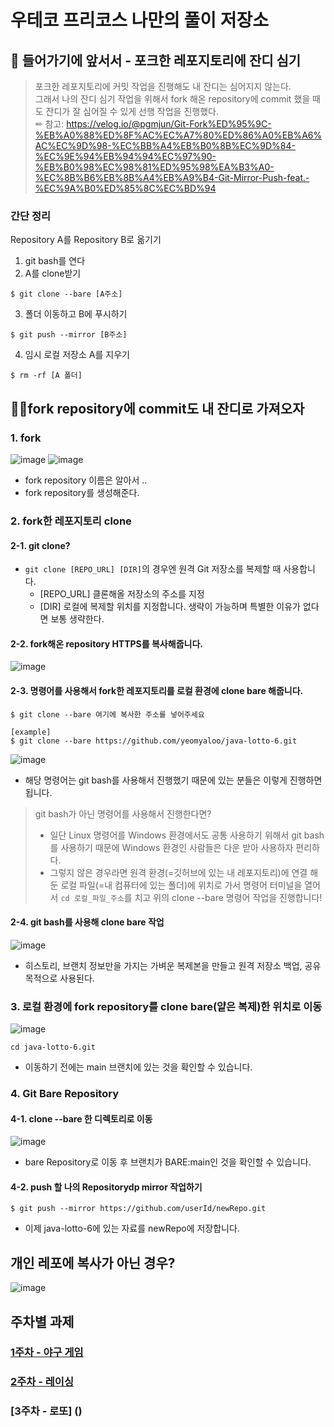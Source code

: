 # 우테코 프리코스 나만의 풀이 저장소 

## 🤮 들어가기에 앞서서 - 포크한 레포지토리에 잔디 심기
>포크한 레포지토리에 커밋 작업을 진행해도 내 잔디는 심어지지 않는다.<br> 
> 그래서 나의 잔디 심기 작업을 위해서 fork 해온 repository에 commit 했을 때도 잔디가 잘 심어질 수 있게 선행 작업을 진행했다.<br>
> ✏ 참고: https://velog.io/@pgmjun/Git-Fork%ED%95%9C-%EB%A0%88%ED%8F%AC%EC%A7%80%ED%86%A0%EB%A6%AC%EC%9D%98-%EC%BB%A4%EB%B0%8B%EC%9D%84-%EC%9E%94%EB%94%94%EC%97%90-%EB%B0%98%EC%98%81%ED%95%98%EA%B3%A0-%EC%8B%B6%EB%8B%A4%EB%A9%B4-Git-Mirror-Push-feat.-%EC%9A%B0%ED%85%8C%EC%BD%94
### 간단 정리
Repository A를 Repository B로 옮기기
1. git bash를 연다
2. A를 clone받기
```
$ git clone --bare [A주소]
```
3. 폴더 이동하고 B에 푸시하기
```$ cd [A 폴더]
$ git push --mirror [B주소]
```
4. 임시 로컬 저장소 A를 지우기
```$ cd ..
$ rm -rf [A 폴더]
```

## 🧟‍♀️fork repository에 commit도 내 잔디로 가져오자
### 1. fork
![image](https://github.com/yalooWoowaPreCourse/.github/assets/81970382/0e22a3af-44ae-4d4a-99a2-499c707757d5)
![image](https://github.com/yalooWoowaPreCourse/.github/assets/81970382/36c9e2b4-1488-4edf-8fc4-be51573b16bc)
- fork repository 이름은 알아서 .. 
- fork repository를 생성해준다. 

### 2. fork한 레포지토리 clone
#### 2-1. git clone?
- `git clone [REPO_URL] [DIR]`의 경우엔 원격 Git 저장소를 복제할 때 사용합니다.
  - [REPO_URL] 클론해올 저장소의 주소를 지정
  - [DIR] 로컬에 복제할 위치를 지정합니다. 생략이 가능하며 특별한 이유가 없다면 보통 생략한다.

#### 2-2. fork해온 repository HTTPS를 복사해줍니다.
![image](https://github.com/yalooWoowaPreCourse/.github/assets/81970382/78b12c1d-316f-4101-93e5-f0cc98791104)

#### 2-3. 명령어를 사용해서 fork한 레포지토리를 로컬 환경에 clone bare 해줍니다.
```
$ git clone --bare 여기에 복사한 주소를 넣어주세요
```
```
[example]
$ git clone --bare https://github.com/yeomyaloo/java-lotto-6.git
```
![image](https://github.com/yalooWoowaPreCourse/.github/assets/81970382/004bd0fb-cb74-465e-88fd-88c0bb9ed840)

- 해당 명령어는 git bash를 사용해서 진행했기 때문에 있는 분들은 이렇게 진행하면 됩니다.
> git bash가 아닌 명령어를 사용해서 진행한다면?<br> 
> - 일단 Linux 명령어를 Windows 환경에서도 공통 사용하기 위해서 git bash를 사용하기 때문에 Windows 환경인 사람들은 다운 받아 사용하자 편리하다.<br>
> - 그렇지 않은 경우라면 원격 환경(=깃허브에 있는 내 레포지토리)에 연결 해둔 로컬 파일(=내 컴퓨터에 있는 폴더)에 위치로 가서 명령어 터미널을 열어서 `cd 로컬_파일_주소`를 치고 위의 clone --bare 명령어 작업을 진행합니다!

#### 2-4. git bash를 사용해 clone bare 작업
![image](https://github.com/yalooWoowaPreCourse/.github/assets/81970382/f537ca21-0066-4054-bfe6-d5d4a93c0480)

- 히스토리, 브랜치 정보만을 가지는 가벼운 복제본을 만들고 원격 저장소 백업, 공유 목적으로 사용된다.
### 3. 로컬 환경에 fork repository를 clone bare(얕은 복제)한 위치로 이동
![image](https://github.com/yalooWoowaPreCourse/.github/assets/81970382/a1313870-ea18-4fc3-8af3-cee1b4233fd6)

```
cd java-lotto-6.git
```
- 이동하기 전에는 main 브랜치에 있는 것을 확인할 수 있습니다.

### 4. Git Bare Repository
#### 4-1. clone --bare 한 디렉토리로 이동
![image](https://github.com/yalooWoowaPreCourse/.github/assets/81970382/66ee1ef3-926c-47c5-9992-e90ac3e50875)

- bare Repository로 이동 후 브랜치가 BARE:main인 것을 확인할 수 있습니다.

#### 4-2. push 할 나의 Repositorydp mirror 작업하기
```
$ git push --mirror https://github.com/userId/newRepo.git
```
- 이제 java-lotto-6에 있는 자료를 newRepo에 저장합니다.
## 개인 레포에 복사가 아닌 경우?
![image](https://github.com/yalooWoowaPreCourse/.github/assets/81970382/035a82af-419b-4f3a-a2b6-83bc804b16e5)


## 주차별 과제
### [1주차 - 야구 게임](https://github.com/yeomyaloo/java-baseball-6/tree/yeomyaloo)
### [2주차 - 레이싱](https://github.com/yeomyaloo/java-racingcar-6/tree/yeomyaloo)
### [3주차 - 로또] ()



